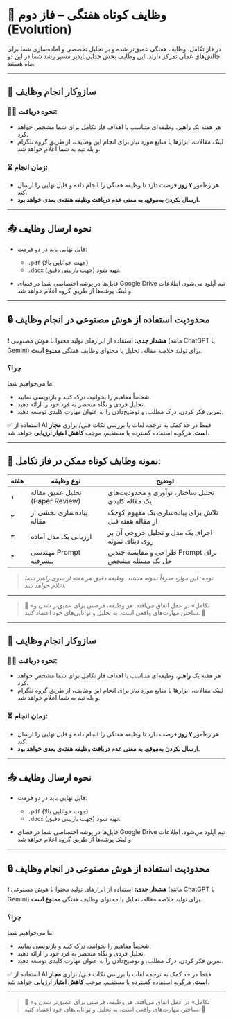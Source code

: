 # 📌 وظایف کوتاه هفتگی – فاز دوم (Evolution)

در فاز تکامل، وظایف هفتگی عمیق‌تر شده و بر تحلیل تخصصی و آماده‌سازی شما برای چالش‌های عملی تمرکز دارند. این وظایف بخش جدایی‌ناپذیر مسیر رشد شما در این دو ماه هستند.

---

## 📅 سازوکار انجام وظایف

### 🧑‍🏫 نحوه دریافت:
- هر هفته یک **راهبر**، وظیفه‌ای متناسب با اهداف فاز تکامل برای شما مشخص خواهد کرد.
- لینک مقالات، ابزارها یا منابع مورد نیاز برای انجام این وظایف، از طریق گروه تلگرام و بله تیم به شما اعلام خواهد شد.

### ⏳ زمان انجام:
- هر ره‌آموز **۷ روز** فرصت دارد تا وظیفه هفتگی را انجام داده و فایل نهایی را ارسال کند.
- **ارسال نکردن به‌موقع، به معنی عدم دریافت وظیفه هفته‌ی بعدی خواهد بود.**

---

## 📤 نحوه ارسال وظایف

- فایل نهایی باید در دو فرمت:
  - `.pdf` (جهت خوانایی بالا)
  - `.docx` (جهت بازبینی دقیق)
  تهیه شود.
  
- فایل‌ها در پوشه اختصاصی شما در فضای Google Drive تیم آپلود می‌شود. اطلاعات و لینک پوشه‌ها از طریق گروه اعلام خواهد شد.

---

## 🔒 محدودیت استفاده از هوش مصنوعی در انجام وظایف

❗ **هشدار جدی:** استفاده از ابزارهای تولید محتوا با هوش مصنوعی (مانند ChatGPT یا Gemini) برای تولید خلاصه مقاله، تحلیل یا محتوای وظایف هفتگی **ممنوع است**.

### چرا؟
ما می‌خواهیم شما:
- شخصاً مفاهیم را بخوانید، درک کنید و بازنویسی نمایید.
- تحلیل فردی و نگاه منحصر به فرد خود را ارائه دهید.
- تمرین فکر کردن، درک مطلب، و توضیح‌دادن را به عنوان مهارت کلیدی توسعه دهید.

✅ استفاده از AI فقط در حد کمک به ترجمه لغات یا بررسی نکات فنی/ابزاری **مجاز است**. هرگونه استفاده گسترده یا مستقیم، موجب **کاهش امتیاز ارزیابی** خواهد شد.

---

## 🎯 نمونه وظایف کوتاه ممکن در فاز تکامل:

| هفته | نوع وظیفه | توضیح |
|------|-----------|-------|
| ۱ | تحلیل عمیق مقاله (Paper Review) | تحلیل ساختار، نوآوری و محدودیت‌های یک مقاله کلیدی |
| ۲ | پیاده‌سازی بخشی از مقاله | تلاش برای پیاده‌سازی یک مفهوم کوچک از مقاله هفته قبل |
| ۳ | ارزیابی یک مدل آماده | اجرای یک مدل و تحلیل خروجی آن بر روی دیتای نمونه |
| ۴ | مهندسی Prompt پیشرفته | طراحی و مقایسه چندین Prompt برای حل یک مسئله مشخص |

> *توجه: این موارد صرفاً نمونه هستند. وظیفه دقیق هر هفته از سوی راهبر شما اعلام خواهد شد.*

---

> 📍 «تکامل» در عمل اتفاق می‌افتد. هر وظیفه، فرصتی برای عمیق‌تر شدن و ساختن مهارت‌های واقعی است. به تحلیل و توانایی‌های خود اعتماد کنید. 🚀

---

## 📅 سازوکار انجام وظایف

### 🧑‍🏫 نحوه دریافت:
- هر هفته یک **راهبر**، وظیفه‌ای متناسب با اهداف فاز تکامل برای شما مشخص خواهد کرد.
- لینک مقالات، ابزارها یا منابع مورد نیاز برای انجام این وظایف، از طریق گروه تلگرام و بله تیم به شما اعلام خواهد شد.

### ⏳ زمان انجام:
- هر ره‌آموز **۷ روز** فرصت دارد تا وظیفه هفتگی را انجام داده و فایل نهایی را ارسال کند.
- **ارسال نکردن به‌موقع، به معنی عدم دریافت وظیفه هفته‌ی بعدی خواهد بود.**

---

## 📤 نحوه ارسال وظایف

- فایل نهایی باید در دو فرمت:
  - `.pdf` (جهت خوانایی بالا)
  - `.docx` (جهت بازبینی دقیق)
  تهیه شود.
  
- فایل‌ها در پوشه اختصاصی شما در فضای Google Drive تیم آپلود می‌شود. اطلاعات و لینک پوشه‌ها از طریق گروه اعلام خواهد شد.

---

## 🔒 محدودیت استفاده از هوش مصنوعی در انجام وظایف

❗ **هشدار جدی:** استفاده از ابزارهای تولید محتوا با هوش مصنوعی (مانند ChatGPT یا Gemini) برای تولید خلاصه مقاله، تحلیل یا محتوای وظایف هفتگی **ممنوع است**.

### چرا؟
ما می‌خواهیم شما:
- شخصاً مفاهیم را بخوانید، درک کنید و بازنویسی نمایید.
- تحلیل فردی و نگاه منحصر به فرد خود را ارائه دهید.
- تمرین فکر کردن، درک مطلب، و توضیح‌دادن را به عنوان مهارت کلیدی توسعه دهید.

✅ استفاده از AI فقط در حد کمک به ترجمه لغات یا بررسی نکات فنی/ابزاری **مجاز است**. هرگونه استفاده گسترده یا مستقیم، موجب **کاهش امتیاز ارزیابی** خواهد شد.


---

> 📍 «تکامل» در عمل اتفاق می‌افتد. هر وظیفه، فرصتی برای عمیق‌تر شدن و ساختن مهارت‌های واقعی است. به تحلیل و توانایی‌های خود اعتماد کنید. 🚀

